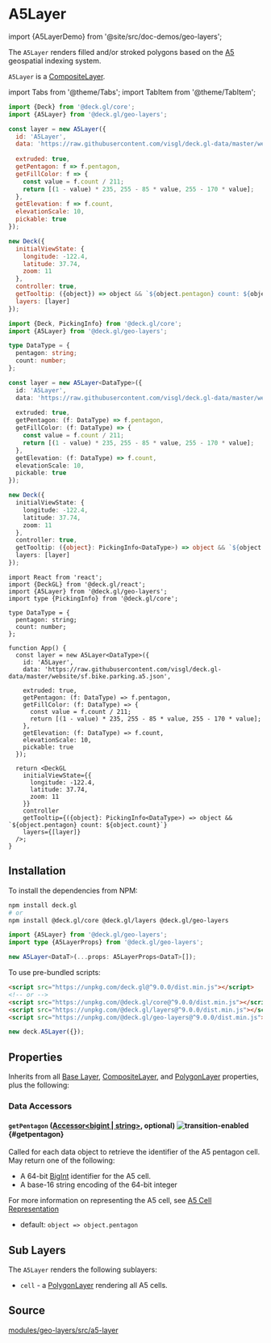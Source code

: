 # A5Layer

import {A5LayerDemo} from '@site/src/doc-demos/geo-layers';

<A5LayerDemo />

The `A5Layer` renders filled and/or stroked polygons based on the [A5](https://a5geo.org) geospatial indexing system.

`A5Layer` is a [CompositeLayer](../core/composite-layer.md).


import Tabs from '@theme/Tabs';
import TabItem from '@theme/TabItem';

<Tabs groupId="language">
  <TabItem value="js" label="JavaScript">

```js
import {Deck} from '@deck.gl/core';
import {A5Layer} from '@deck.gl/geo-layers';

const layer = new A5Layer({
  id: 'A5Layer',
  data: 'https://raw.githubusercontent.com/visgl/deck.gl-data/master/website/sf.bike.parking.a5.json',
  
  extruded: true,
  getPentagon: f => f.pentagon,
  getFillColor: f => {
    const value = f.count / 211;
    return [(1 - value) * 235, 255 - 85 * value, 255 - 170 * value];
  },
  getElevation: f => f.count,
  elevationScale: 10,
  pickable: true
});

new Deck({
  initialViewState: {
    longitude: -122.4,
    latitude: 37.74,
    zoom: 11
  },
  controller: true,
  getTooltip: ({object}) => object && `${object.pentagon} count: ${object.count}`,
  layers: [layer]
});
```

  </TabItem>
  <TabItem value="ts" label="TypeScript">

```ts
import {Deck, PickingInfo} from '@deck.gl/core';
import {A5Layer} from '@deck.gl/geo-layers';

type DataType = {
  pentagon: string;
  count: number;
};

const layer = new A5Layer<DataType>({
  id: 'A5Layer',
  data: 'https://raw.githubusercontent.com/visgl/deck.gl-data/master/website/sf.bike.parking.a5.json',
  
  extruded: true,
  getPentagon: (f: DataType) => f.pentagon,
  getFillColor: (f: DataType) => {
    const value = f.count / 211;
    return [(1 - value) * 235, 255 - 85 * value, 255 - 170 * value];
  },
  getElevation: (f: DataType) => f.count,
  elevationScale: 10,
  pickable: true
});

new Deck({
  initialViewState: {
    longitude: -122.4,
    latitude: 37.74,
    zoom: 11
  },
  controller: true,
  getTooltip: ({object}: PickingInfo<DataType>) => object && `${object.pentagon} count: ${object.count}`,
  layers: [layer]
});
```

  </TabItem>
  <TabItem value="react" label="React">

```tsx
import React from 'react';
import {DeckGL} from '@deck.gl/react';
import {A5Layer} from '@deck.gl/geo-layers';
import type {PickingInfo} from '@deck.gl/core';

type DataType = {
  pentagon: string;
  count: number;
};

function App() {
  const layer = new A5Layer<DataType>({
    id: 'A5Layer',
    data: 'https://raw.githubusercontent.com/visgl/deck.gl-data/master/website/sf.bike.parking.a5.json',
    
    extruded: true,
    getPentagon: (f: DataType) => f.pentagon,
    getFillColor: (f: DataType) => {
      const value = f.count / 211;
      return [(1 - value) * 235, 255 - 85 * value, 255 - 170 * value];
    },
    getElevation: (f: DataType) => f.count,
    elevationScale: 10,
    pickable: true
  });

  return <DeckGL
    initialViewState={{
      longitude: -122.4,
      latitude: 37.74,
      zoom: 11
    }}
    controller
    getTooltip={({object}: PickingInfo<DataType>) => object && `${object.pentagon} count: ${object.count}`}
    layers={[layer]}
  />;
}
```

  </TabItem>
</Tabs>


## Installation

To install the dependencies from NPM:

```bash
npm install deck.gl
# or
npm install @deck.gl/core @deck.gl/layers @deck.gl/geo-layers
```

```ts
import {A5Layer} from '@deck.gl/geo-layers';
import type {A5LayerProps} from '@deck.gl/geo-layers';

new A5Layer<DataT>(...props: A5LayerProps<DataT>[]);
```

To use pre-bundled scripts:

```html
<script src="https://unpkg.com/deck.gl@^9.0.0/dist.min.js"></script>
<!-- or -->
<script src="https://unpkg.com/@deck.gl/core@^9.0.0/dist.min.js"></script>
<script src="https://unpkg.com/@deck.gl/layers@^9.0.0/dist.min.js"></script>
<script src="https://unpkg.com/@deck.gl/geo-layers@^9.0.0/dist.min.js"></script>
```

```js
new deck.A5Layer({});
```


## Properties

Inherits from all [Base Layer](../core/layer.md), [CompositeLayer](../core/composite-layer.md), and [PolygonLayer](../layers/polygon-layer.md) properties, plus the following:

### Data Accessors

#### `getPentagon` ([Accessor&lt;bigint | string&gt;](../../developer-guide/using-layers.md#accessors), optional) ![transition-enabled](https://img.shields.io/badge/transition-enabled-green.svg?style=flat-square") {#getpentagon}

Called for each data object to retrieve the identifier of the A5 pentagon cell.  May return one of the following:

- A 64-bit [BigInt](https://developer.mozilla.org/en-US/docs/Web/JavaScript/Reference/Global_Objects/BigInt) identifier for the A5 cell.
- A base-16 string encoding of the 64-bit integer

For more information on representing the A5 cell, see [A5 Cell Representation](https://a5geo.org/docs/api-reference/indexing#cell-representation)


* default: `object => object.pentagon`


## Sub Layers

The `A5Layer` renders the following sublayers:

* `cell` - a [PolygonLayer](../layers/polygon-layer.md) rendering all A5 cells.


## Source

[modules/geo-layers/src/a5-layer](https://github.com/visgl/deck.gl/tree/master/modules/geo-layers/src/a5-layer)


